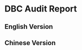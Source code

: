 # DBC Audit Report

## English Version

<PDF url="/DeepBrainChain_security_audit_report.pdf" />

## Chinese Version

<PDF url="/DeepBrainChain公链安全审计报告.pdf" />
